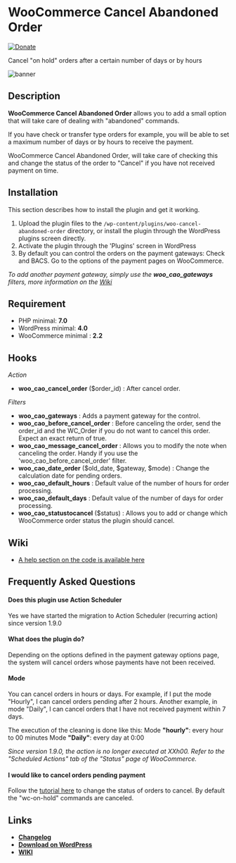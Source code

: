 # WooCommerce Cancel Abandoned Order 
[![Donate](https://img.shields.io/badge/Donate-PayPal-green.svg)](https://www.paypal.me/rvola)

Cancel "on hold" orders after a certain number of days or by hours

![banner](/.github/banner.jpg)

## Description

**WooCommerce Cancel Abandoned Order** allows you to add a small option that will take care of dealing with "abandoned" commands.

If you have check or transfer type orders for example, you will be able to set a maximum number of days or by hours to receive the payment.

WooCommerce Cancel Abandoned Order, will take care of checking this and change the status of the order to "Cancel" if you have not received payment on time.

## Installation

This section describes how to install the plugin and get it working.

1. Upload the plugin files to the `/wp-content/plugins/woo-cancel-abandoned-order` directory, or install the plugin through the WordPress plugins screen directly.
2. Activate the plugin through the 'Plugins' screen in WordPress
3. By default you can control the orders on the payment gateways: Check and BACS. Go to the options of the payment pages on WooCommerce.

*To add another payment gateway, simply use the **woo_cao_gateways** filters, more information on the [Wiki](https://github.com/rvola/woo-cancel-abandoned-order/wiki)*

## Requirement

* PHP minimal: **7.0**
* WordPress minimal: **4.0**
* WooCommerce minimal : **2.2**

## Hooks
_Action_

* **woo_cao_cancel_order** ($order_id) : After cancel order.

_Filters_

* **woo_cao_gateways** : Adds a payment gateway for the control.
* **woo_cao_before_cancel_order** : Before canceling the order, send the order_id and the WC_Order if you do not want to cancel this order. Expect an exact return of true.
* **woo_cao_message_cancel_order** : Allows you to modify the note when canceling the order. Handy if you use the 'woo_cao_before_cancel_order' filter.
* **woo_cao_date_order** ($old_date, $gateway, $mode) : Change the calculation date for pending orders.
* **woo_cao_default_hours** : Default value of the number of hours for order processing.
* **woo_cao_default_days** : Default value of the number of days for order processing.
* **woo_cao_statustocancel** ($status) : Allows you to add or change which WooCommerce order status the plugin should cancel.

## Wiki
* [A help section on the code is available here](https://github.com/rvola/woo-cancel-abandoned-order/wiki)

## Frequently Asked Questions

#### Does this plugin use Action Scheduler

Yes we have started the migration to Action Scheduler (recurring action) since version 1.9.0

#### What does the plugin do?

Depending on the options defined in the payment gateway options page, the system will cancel orders whose payments have not been received.

#### Mode
You can cancel orders in hours or days.
For example, if I put the mode "Hourly", I can cancel orders pending after 2 hours.
Another example, in mode "Daily", I can cancel orders that I have not received payment within 7 days.

The execution of the cleaning is done like this:
Mode **"hourly"**: every hour to 00 minutes
Mode **"Daily"**: every day at 0:00

_Since version 1.9.0, the action is no longer executed at XXh00. Refer to the "Scheduled Actions" tab of the "Status" page of WooCommerce._

#### I would like to cancel orders pending payment

Follow the [tutorial here](https://github.com/rvola/woo-cancel-abandoned-order/wiki/Change-the-status-type-for-the-cancellation-process) to change the status of orders to cancel. By default the "wc-on-hold" commands are canceled.

## Links

* [**Changelog**](https://github.com/rvola/woo-cancel-abandoned-order/blob/master/CHANGELOG.md)
* [**Download on WordPress**](https://wordpress.org/plugins/woo-cancel-abandoned-order/)
* [**WIKI**](https://github.com/rvola/woo-cancel-abandoned-order/wiki)
